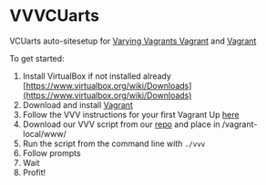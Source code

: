 # VVVCUarts 

VCUarts auto-sitesetup for [Varying Vagrants Vagrant](https://github.com/10up/varying-vagrant-vagrants/) and [Vagrant](https://www.vagrantup.com/)

To get started:

1. Install VirtualBox if not installed already [https://www.virtualbox.org/wiki/Downloads](https://www.virtualbox.org/wiki/Downloads)
2. Download and install [Vagrant](https://www.vagrantup.com/)
3. Follow the VVV instructions for your first Vagrant Up [here](https://github.com/Varying-Vagrant-Vagrants/VVV)
4. Download our VVV script from our [repo](https://github.com/VCUarts/vvvcuarts) and place in /vagrant-local/www/
5. Run the script from the command line with ``./vvv``
6. Follow prompts
6. Wait
7. Profit!